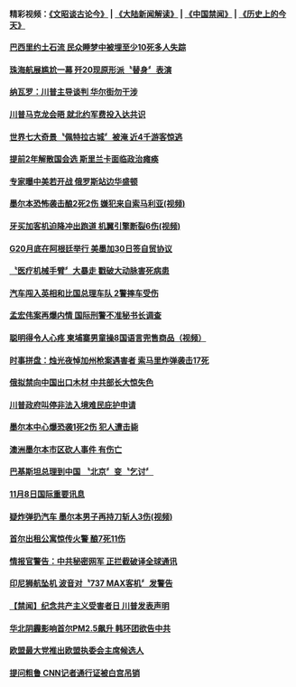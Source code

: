 #### 精彩视频：[《文昭谈古论今》](https://github.com/gfw-breaker/wenzhao/blob/master/README.md?t=11110331) | [《大陆新闻解读》](https://github.com/gfw-breaker/ntdtv-comedy/blob/master/README.md?t=11110331) | [《中国禁闻》](https://github.com/gfw-breaker/ntdtv-news/blob/master/README.md?t=11110331) | [《历史上的今天》](https://github.com/gfw-breaker/today-in-history/blob/master/README.md?t=11110331) 

#### [巴西里约土石流 民众睡梦中被埋至少10死多人失踪](../pages/news202/a1398898.md?t=11110331) 

#### [珠海航展尴尬一幕 歼20现原形派〝替身〞表演](../pages/news202/a1398626.md?t=11110331) 

#### [纳瓦罗：川普主导谈判 华尔街勿干涉](../pages/news202/a1398866.md?t=11110331) 


#### [川普马克龙会晤  就北约军费投入达共识](../pages/news202/a1398847.md?t=11110331) 

#### [世界七大奇景〝佩特拉古城〞被淹 近4千游客惊逃](../pages/news202/a1398841.md?t=11110331) 

#### [提前2年解散国会选 斯里兰卡面临政治瘫痪](../pages/news202/a1398826.md?t=11110331) 

#### [专家曝中美若开战 俄罗斯站边华盛顿](../pages/news202/a1398821.md?t=11110331) 

#### [墨尔本恐怖袭击酿2死2伤 嫌犯来自索马利亚(视频)](../pages/news202/a1398815.md?t=11110331) 

#### [牙买加客机迫降冲出跑道 机翼引擎断裂6伤(视频)](../pages/news202/a1398812.md?t=11110331) 

#### [G20月底在阿根廷举行 美墨加30日签自贸协议](../pages/news202/a1398810.md?t=11110331) 

#### [〝医疗机械手臂〞大暴走 戳破大动脉害死病患](../pages/news202/a1398788.md?t=11110331) 

#### [汽车闯入英相和比国总理车队 2警摔车受伤](../pages/news202/a1398787.md?t=11110331) 


#### [孟宏伟案再爆内情 国际刑警不准秘书长调查](../pages/news202/a1398677.md?t=11110331) 

#### [聪明得令人心疼 柬埔寨男童操8国语言兜售商品（视频）](../pages/news202/a1398752.md?t=11110331) 

#### [时事拼盘：烛光夜悼加州枪案遇害者 索马里炸弹袭击17死](../pages/news202/a1398744.md?t=11110331) 


#### [俄拟禁向中国出口木材 中共部长大惊失色](../pages/news202/a1398726.md?t=11110331) 

#### [川普政府叫停非法入境难民庇护申请](../pages/news202/a1398724.md?t=11110331) 

#### [墨尔本中心爆恐袭1死2伤  犯人遭击毙](../pages/news202/a1398719.md?t=11110331) 


#### [澳洲墨尔本市区砍人事件 有伤亡](../pages/news202/a1398702.md?t=11110331) 

#### [巴基斯坦总理到中国 〝北京〞变〝乞讨〞](../pages/news202/a1398699.md?t=11110331) 

#### [11月8日国际重要讯息](../pages/news202/a1398697.md?t=11110331) 

#### [疑炸弹扔汽车 墨尔本男子再持刀斩人3伤(视频)](../pages/news202/a1398684.md?t=11110331) 

#### [首尔出租公寓惊传火警 酿7死11伤](../pages/news202/a1398679.md?t=11110331) 

#### [情报官警告：中共秘密网军 正拦截破译全球通讯](../pages/news202/a1398652.md?t=11110331) 

#### [印尼狮航坠机 波音对〝737 MAX客机〞发警告](../pages/news202/a1398555.md?t=11110331) 


#### [【禁闻】纪念共产主义受害者日 川普发表声明](../pages/news202/a1398607.md?t=11110331) 

#### [华北阴霾影响首尔PM2.5飙升 韩环团欲告中共](../pages/news202/a1398604.md?t=11110331) 

#### [欧盟最大党推出欧盟执委会主席候选人](../pages/news202/a1398603.md?t=11110331) 

#### [提问粗鲁 CNN记者通行证被白宫吊销](../pages/news202/a1398577.md?t=11110331) 


